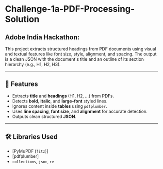 # Challenge-1a-PDF-Processing-Solution
## Adobe India Hackathon:
This project extracts structured headings from PDF documents using visual and textual features like font size, style, alignment, and spacing. The output is a clean JSON with the document's title and an outline of its section hierarchy (e.g., H1, H2, H3).

---

## 🚀 Features

- Extracts **title** and **headings** (H1, H2, ...) from PDFs.
- Detects **bold**, **italic**, and **large-font** styled lines.
- Ignores content inside **tables** using `pdfplumber`.
- Uses **line spacing**, **font size**, and **alignment** for accurate detection.
- Outputs clean structured **JSON**.

---

## 🛠️ Libraries Used

- [PyMuPDF (`fitz`)]
- [pdfplumber]
- `collections`, `json`, `re`
